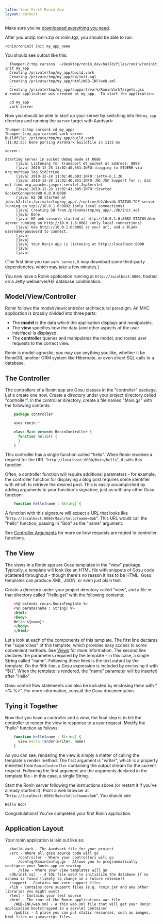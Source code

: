```yaml
---
title: Your First Ronin App
layout: default
---
```


Make sure you've [downloaded everything you need](Ronin.html).

After you unzip ronin.zip or ronin.tgz, you should be able to run:

`ronin/roninit init my_app_name`

You should see output like this:

      Thumper-2:tmp carson$  ~/Desktop/ronin_dev/build/files/ronin/roninit init my_app
      Creating /private/tmp/my_app/build.vark
      Creating /private/tmp/my_app/db/init.sql
      Creating /private/tmp/my_app/html/WEB-INF/web.xml
      ...
      Creating /private/tmp/my_app/support/vark/RoninVarkTargets.gsx
    A ronin application was created at my_app.  To start the application:

      cd my_app
      vark server

Now you should be able to start up your server by switching into the `my_app`
directory and running the `server` target with Aardvark:

    Thumper-2:tmp carson$ cd my_app/
    Thumper-2:my_app carson$ vark server
    Buildfile: /private/tmp/my_app/build.vark
    [11:02:35] Done parsing Aardvark buildfile in 1132 ms

    server:

    Starting server in socket debug mode at 8088
         [java] Listening for transport dt_socket at address: 8088
         [java] 2010-12-28 11:02:40.551:INFO::Logging to STDERR via org.mortbay.log.StdErrLog
         [java] 2010-12-28 11:02:40.603:INFO::jetty-6.1.26
         [java] 2010-12-28 11:02:40.851:INFO::NO JSP Support for /, did not find org.apache.jasper.servlet.JspServlet
         [java] 2010-12-28 11:02:41.305:INFO::Started SocketConnector@0.0.0.0:8080
         [java] H2 DB started at jdbc:h2:file:/private/tmp/my_app/./runtime/h2/devdb STATUS:TCP server running on tcp://10.0.1.6:9092 (only local connections)
         [java] Creating DB from /private/tmp/my_app/./db/init.sql
         [java] Done
         [java] H2 web console started at http://10.0.1.6:8082 STATUS:Web server running on http://10.0.1.6:8082 (only local connections)
         [java] Use http://10.0.1.6:8082 as your url, and a blank username/password to connect.
         [java]
         [java]
         [java] Your Ronin App is listening at http://localhost:8080
         [java]
         [java]

(The first time you run `vark server`, it may download some third-party dependencies, which may take a few minutes.)

You now have a Ronin application running at `http://localhost:8080`, hosted on
a Jetty webserver/H2 database combination.

## Model/View/Controller

Ronin follows the model/view/controller architectural paradigm. An MVC
application is broadly divided into three parts:

  * The **model** is the data which the application displays and manipulates.
  * The **view** specifies how the data (and other aspects of the user interface) is displayed.
  * The **controller** queries and manipulates the model, and routes user requests to the correct view.

Ronin is model-agnostic; you may use anything you like, whether it be RoninDB,
another ORM system like Hibernate, or even direct SQL calls to a database.

## The Controller

The controllers of a Ronin app are Gosu classes in the "controller" package.
Let's create one now. Create a directory under your project directory called
"controller". In the controller directory, create a file named "Main.gs" with
the following contents:

```js
    package controller

    uses ronin.*

    class Main extends RoninController {
      function hello() {
      }
    }
```

This controller has a single function called "hello". When Ronin receives a
request for the URL "`http://localhost:8080/Main/hello`", it calls this
function.

Often, a controller function will require additional parameters - for example,
the controller function for displaying a blog post requires some identifier
with which to retrieve the desired post. This is easily accomplished by adding
arguments to your function's signature, just as with any other Gosu function:

```js
    function hello(name : String) {
```

A function with this signature will expect a URL that looks like
"`http://localhost:8080/Main/hello?name=Bob`". This URL would call the "hello"
function, passing in "Bob" as the "name" argument.

See [Controller Arguments](Controller-Arguments.html) for more on how requests are routed to
controller functions.

## The View

The views in a Ronin app are Gosu templates in the "view" package. Typically,
a template will look like an HTML file with snippets of Gosu code scattered
throughout - though there's no reason it has to be HTML; Gosu templates can
produce XML, JSON, or even just plain text.

Create a directory under your project directory called "view", and a file in
that directory called "Hello.gst" with the following contents:

```html
    <%@ extends ronin.RoninTemplate %>
    <%@ params(name : String) %>
    <html>
    <body>
    Hello ${name}!
    </body>
    </html>
```

Let's look at each of the components of this template. The first line declares
the "superclass" of this template, which provides easy access to some
convenient methods. See [Views](Views.html) for more information. The second line
declares the parameters required by the template - in this case, a single
String called "name". Following these lines is the text output by the
template. On the fifth line, a Gosu expression is included by enclosing it
with "${}". When the template is rendered, the "name" parameter will be
inserted after "Hello".

Gosu control flow statements can also be included by enclosing them with "<%
%>". For more information, consult the Gosu documentation.

## Tying it Together

Now that you have a controller and a view, the final step is to tell the
controller to render the view in response to a user request. Modify the
"hello" function as follows:

```js
    function hello(name : String) {
      view.Hello.render(writer, name)
    }
```

As you can see, rendering the view is simply a matter of calling the
template's render method. The first argument is "writer", which is a property
inherited from `RoninController` containing the output stream for the current
request. Following the first argument are the arguments declared in the
template file - in this case, a single String.

Start the Ronin server following the instructions above (or restart it if
you've already started it). Point a web browser at
"`http://localhost:8080/Main/hello?name=Bob`". You should see

    Hello Bob!

Congratulations! You've completed your first Ronin application.

## Application Layout

Your ronin application is laid out like so:

      /build.vark - The Aardvark file for your project
      /src - Where all gosu source code will go
          /controller - Where your controllers will go
          /config/RoninConfig.gs - Allows you to programmatically configure your Ronin app on startup
          /view - Where your view templates will go
      /db/init.sql  - A SQL file used to initialize the database if no schema is found (likely to change in a future release!)
      /support - Contains non-core support files
      /lib - Contains core support files (e.g. ronin.jar and any other libraries you might want)
      /test - Contains your test source
      /html - The root of the Ronin applications war file
        /WEB-INF/web.xml - A thin web.xml file that will get your Ronin application bootstrapped in a servlet container
        /public - A place you can put static resources, such as images, html files or javascript files.
